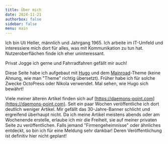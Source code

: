 ```yaml
---
title: Über mich
date: 2024-11-21
authorbox: false
sidebar: false
menu: main
---
```


Ich bin Uli Heller, männlich und Jahrgang 1965.
Ich arbeite im IT-Umfeld und interessiere mich dort für alles,
was mit Kommunikation zu tun hat. Nutzeroberflächen finde
ich eher uninteressant.

Privat Jogge ich gerne und Fahrradfahren
gefällt mir auch!

Diese Seite habe ich aufgebaut mit [Hugo](https://gohugo.io/) und
dem [Mainroad](https://github.com/vimux/mainroad)-Theme (keine Ahnung,
wie man "Theme" richtig übersetzt). Früher habe ich für solche Zwecke
OctoPress oder Nikola verwendet. Mal sehen, wie Hugo sich bewährt!

Viele meiner älteren Artikel finden sich auf
[https://daemons-point.com](https://daemons-point.com).
Seit ein paar Wochen veröffentliche ich dort deutlich weniger
Artikel. Mir gefällt das 30-Jahre-Banner schlicht und ergreifend
überhaupt nicht. Da ich meine Artikel meistens abends oder
am Wochenende erstelle, erlaube ich mir die Freiheit, sie
auf meiner privaten Seite zu veröffentlichen. Falls jemand
"Firmengeheimnisse" oder ähnliches entdeckt, so bin ich für
eine Meldung sehr dankbar! Deren Veröffentlichung ist definitiv
hier nicht geplant!
